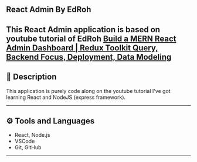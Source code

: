 ## React Admin By EdRoh

## This React Admin application is based on youtube tutorial of EdRoh [Build a MERN React Admin Dashboard | Redux Toolkit Query, Backend Focus, Deployment, Data Modeling](https://www.youtube.com/watch?v=0cPCMIuDk2I&t=5134s)

## 📝 Description

This application is purely code along on the youtube tutorial I've got learning React and NodeJS (express framework).

---

## ⚙️ Tools and Languages

- React, Node.js
- VSCode
- Git, GitHub

---
